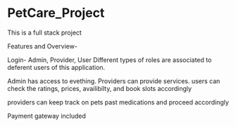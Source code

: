 # PetCare_Project

This is a full stack project

Features and Overview-

Login- Admin, Provider, User
Different types of roles are associated to deferent users of this application. 

Admin has access to evething. Providers can provide services. users can check the ratings, prices, availibilty, and book slots accordingly

providers can keep track on pets past medications and proceed accordingly

Payment gateway included
